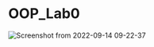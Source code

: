 # OOP_Lab0

![Screenshot from 2022-09-14 09-22-37](https://user-images.githubusercontent.com/79792299/190402817-3679b4c6-5d4e-4383-bd72-297202d9a864.png)
